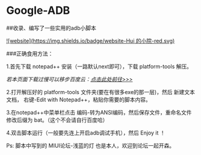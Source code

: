 # Google-ADB
##收录、编写了一些实用的adb小脚本  


[![website](https://img.shields.io/badge/website-Hui 的小院-red.svg)](https://dq1503.bid)




###正确食用方法：


1.首先下载 notepad++ 安装（一路默认next即可），下载 platform-tools 解压。

*若本页面下载过慢可以移步百度云：[点击此处前往>>>](https://pan.baidu.com/s/1-03f_pZwRthbcoRFZbZEtQ)*


2.打开解压好的 platform-tools 文件夹(要在有很多exe的那一层)，然后 新建文本文档， 右键-Edit with Notepad++，粘贴你需要的脚本内容。


3.在notepad++中菜单栏点击 编码-转为ANSI编码，然后保存文件，重命名文件修改后缀为 bat。（这个不会请自行百度哈）


4.双击脚本运行（一般要先连上开启adb调试手机），然后 Enjoy it ！



Ps: 脚本中写到的 MIUI论坛-浅蓝的灯 也是本人，欢迎到论坛一起开森。

